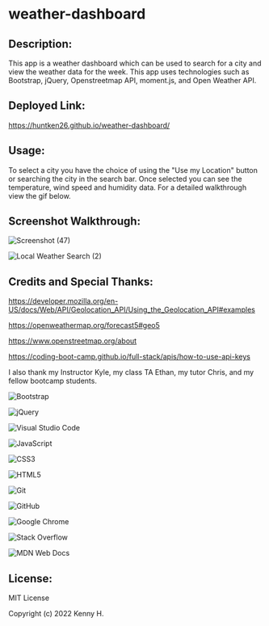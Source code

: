 # weather-dashboard

## Description:

This app is a weather dashboard which can be used to search for a city and view the weather data for the week. This app uses technologies such as Bootstrap, jQuery, Openstreetmap API, moment.js, and Open Weather API.

## Deployed Link:

https://huntken26.github.io/weather-dashboard/

## Usage:

To select a city you have the choice of using the "Use my Location" button or searching the city in the search bar. Once selected you can see the temperature, wind speed and humidity data. For a detailed walkthrough view the gif below.

## Screenshot Walkthrough:

![Screenshot (47)](https://user-images.githubusercontent.com/107738986/195006557-182bdfd3-b500-4643-9e54-c32b16450dfd.png)

![Local Weather Search (2)](assets\Images\walkthrough.gif)

## Credits and Special Thanks:

https://developer.mozilla.org/en-US/docs/Web/API/Geolocation_API/Using_the_Geolocation_API#examples

https://openweathermap.org/forecast5#geo5

https://www.openstreetmap.org/about

https://coding-boot-camp.github.io/full-stack/apis/how-to-use-api-keys

I also thank my Instructor Kyle, my class TA Ethan, my tutor Chris, and my fellow bootcamp students.

![Bootstrap](https://img.shields.io/badge/bootstrap-%23563D7C.svg?style=for-the-badge&logo=bootstrap&logoColor=white)

![jQuery](https://img.shields.io/badge/jquery-%230769AD.svg?style=for-the-badge&logo=jquery&logoColor=white)

![Visual Studio Code](https://img.shields.io/badge/Visual%20Studio%20Code-0078d7.svg?style=for-the-badge&logo=visual-studio-code&logoColor=white)

![JavaScript](https://img.shields.io/badge/javascript-%23323330.svg?style=for-the-badge&logo=javascript&logoColor=%23F7DF1E)

![CSS3](https://img.shields.io/badge/css3-%231572B6.svg?style=for-the-badge&logo=css3&logoColor=white)

![HTML5](https://img.shields.io/badge/html5-%23E34F26.svg?style=for-the-badge&logo=html5&logoColor=white)

![Git](https://img.shields.io/badge/git-%23F05033.svg?style=for-the-badge&logo=git&logoColor=white)

![GitHub](https://img.shields.io/badge/github-%23121011.svg?style=for-the-badge&logo=github&logoColor=white)

![Google Chrome](https://img.shields.io/badge/Google%20Chrome-4285F4?style=for-the-badge&logo=GoogleChrome&logoColor=white)

![Stack Overflow](https://img.shields.io/badge/-Stackoverflow-FE7A16?style=for-the-badge&logo=stack-overflow&logoColor=white)

![MDN Web Docs](https://img.shields.io/badge/MDN_Web_Docs-black?style=for-the-badge&logo=mdnwebdocs&logoColor=white)

## License:

MIT License

Copyright (c) 2022 Kenny H.
